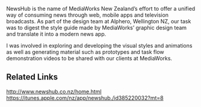 NewsHub is the name of MediaWorks New Zealand’s effort to offer a unified way of consuming news through web, mobile apps and television broadcasts. As part of the design team at Alphero, Wellington NZ, our task was to digest the style guide made by MediaWorks’ graphic design team and translate it into a modern news app.

I was involved in exploring and developing the visual styles and animations as well as generating material such as prototypes and task flow demonstration videos to be shared with our clients at MediaWorks.

## Related Links

http://www.newshub.co.nz/home.html
https://itunes.apple.com/nz/app/newshub./id385220032?mt=8
